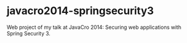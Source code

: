 javacro2014-springsecurity3
===========================

Web project of my talk at JavaCro 2014: Securing web applications with Spring Security 3.
